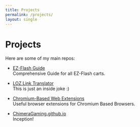 ```yaml
---
title: Projects
permalink: /projects/
layout: single
---
```


# Projects

Here are some of my main repos:

- [EZ-Flash Guide](https://github.com/ChimeraGaming/EZ-Flash_Guide)  
  Comprehensive Guide for all EZ-Flash carts.

- [LOZ Link Translator](https://github.com/ChimeraGaming/LOZ_Link_Translator)  
  This is just an inside joke :)

- [Chromium-Based Web Extensions](https://github.com/ChimeraGaming/Chromium-Based-Web-Extensions)  
  Useful browser extensions for Chromium Based Browsers.

- [ChimeraGaming.github.io](https://github.com/ChimeraGaming/ChimeraGaming.github.io)  
  Inception!
